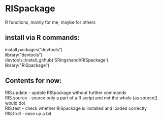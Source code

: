 # RISpackage
R functions, mainly for me, maybe for others

## install via R commands:

install.packages("devtools")  
library("devtools")  
devtools::install_github('SRingshandl/RISpackage')  
library("RISpackage")  

## Contents for now:  
RIS.update - update RISpackage without further commands  
RIS.source - source only a part of a R script and not the whole (as source() would do)  
RIS.test - check whether RISpackage is installed and loaded correctly  
RIS.troll - ease up a bit  
